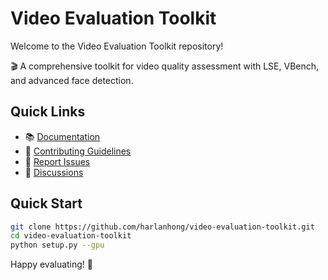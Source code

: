 # Video Evaluation Toolkit

Welcome to the Video Evaluation Toolkit repository!

🎬 A comprehensive toolkit for video quality assessment with LSE, VBench, and advanced face detection.

## Quick Links

- 📚 [Documentation](../docs/README.md)
- 🤝 [Contributing Guidelines](../CONTRIBUTING.md) 
- 🐛 [Report Issues](../../issues)
- 💬 [Discussions](../../discussions)

## Quick Start

```bash
git clone https://github.com/harlanhong/video-evaluation-toolkit.git
cd video-evaluation-toolkit
python setup.py --gpu
```

Happy evaluating! 🚀
